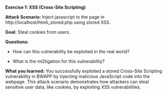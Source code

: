 **Exercise 1: XSS (Cross-Site Scripting)**

**Attack Scenario:** Inject javascript to the page in http://localhost/htmli_stored.php using stored XSS.

**Goal:** Steal cookies from users.

**Questions:** 

- How can this vulnerability be exploited in the real world?

- What is the mi2tigation for this vulnerability?

**What you learned:** You successfully exploited a stored Cross-Site Scripting vulnerability in BWAPP by injecting malicious JavaScript code into the webpage. This attack scenario demonstrates how attackers can steal sensitive user data, like cookies, by exploiting XSS vulnerabilities.
